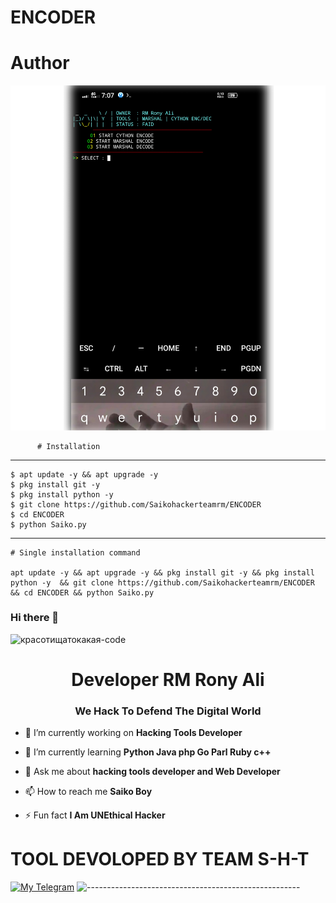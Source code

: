 # ENCODER

# Author 
![Screenshot](https://github.com/Saikohackerteamrm/ENCODER/blob/main/20250805_190808.jpg)

          # Installation
____________________

    $ apt update -y && apt upgrade -y
    $ pkg install git -y
    $ pkg install python -y
    $ git clone https://github.com/Saikohackerteamrm/ENCODER
    $ cd ENCODER
    $ python Saiko.py
    

_______________________________________

    # Single installation command

    apt update -y && apt upgrade -y && pkg install git -y && pkg install python -y  && git clone https://github.com/Saikohackerteamrm/ENCODER && cd ENCODER && python Saiko.py
 ### Hi there 👋

<!--
**RM Rony Ali/Red Team** is a ✨ _special_ ✨ repository because its `README.md` (this file) appears on your GitHub profile.

Here are some ideas to get you started:

- 🔭 I’m currently working on ...
- 🌱 I’m currently learning ...
- 👯 I’m looking to collaborate on ...
- 🤔 I’m looking for help with ...
- 💬 Ask me about ...
- 📫 How to reach me: ...
- 😄 Pronouns: ...
- ⚡ Fun fact: ...
-->
![красотищатокакая-code](https://user-images.githubusercontent.com/88341460/189535591-84f204da-08af-4989-821f-e6608902a4a1.gif)                  


<h1 align="center">Developer RM Rony Ali</h1>
<h3 align="center">We Hack To Defend The Digital World </h3>

- 🔭 I’m currently working on **Hacking Tools Developer**

- 🌱 I’m currently learning **Python Java php Go Parl Ruby c++**

- 💬 Ask me about **hacking tools developer and Web Developer**

- 📫 How to reach me **Saiko Boy**

- ⚡ Fun fact **I Am UNEthical Hacker**                                                                                                                                                                                                                                                                                                                             


# TOOL DEVOLOPED BY TEAM S-H-T 

[![My Telegram](https://img.shields.io/badge/Telegram-100000?style=for-the-badge&logo=telegram&logoColor=white)](https://t.me/rm7669)
![-----------------------------------------------------](https://raw.githubusercontent.com/andreasbm/readme/master/assets/lines/rainbow.png)


 
